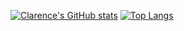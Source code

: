 [![Clarence's GitHub stats](https://github-readme-stats.vercel.app/api?username=theodorusclarence&show_icons=true&theme=dark)](https://github.com/anuraghazra/github-readme-stats)
[![Top Langs](https://github-readme-stats.vercel.app/api/top-langs/?username=theodorusclarence&layout=compact&theme=dark)](https://github.com/anuraghazra/github-readme-stats)
